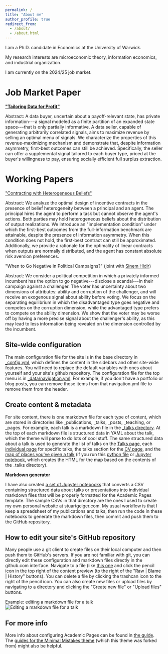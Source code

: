 ```yaml
---
permalink: /
title: "About me"
author_profile: true
redirect_from: 
  - /about/
  - /about.html
---
```


I am a Ph.D. candidate in Economics at the University of Warwick.

My research interests are microeconomic theory, information economics, and industrial organization.

I am currently on the 2024/25 job market.

Job Market Paper
======
[**"Tailoring Data for Profit"**](../files/tailoring_data_xueying_jmp.pdf)

Abstract: A data buyer, uncertain about a payoff-relevant state, has private information---a signal modeled as a finite partition of an expanded state space---that is only partially informative. A data seller, capable of generating arbitrarily correlated signals, aims to maximize revenue by selling an optimal menu of signals. We characterize the properties of this revenue-maximizing mechanism and demonstrate that, despite information asymmetry, first-best outcomes can still be achieved. Specifically, the seller can offer a supplemental signal tailored to each buyer type, priced at the buyer's willingness to pay, ensuring socially efficient full surplus extraction. 

Working Papers
======
["Contracting with Heterogeneous Beliefs"](../files/heterogeneous_beliefs_xueying.pdf)

Abstract: We analyze the optimal design of incentive contracts in the presence of belief heterogeneity between a principal and an agent. The principal hires the agent to perform a task but cannot observe the agent's actions. Both parties may hold heterogeneous beliefs about the distribution of output realizations. We introduce an "implementation condition" under which the first-best outcomes from the full-information benchmark are attainable, despite the presence of information asymmetry. When this condition does not hold, the first-best contract can still be approximated. Additionally, we provide a rationale for the optimality of linear contracts when outputs are normally distributed, and the agent has constant absolute risk aversion preferences.

"When to Go Negative in Political Campaigns?" (joint with [Sinem Hidir](https://warwick.ac.uk/fac/soc/economics/staff/shidir/)) 

Abstract: We consider a political competition in which a privately informed incumbent has the option to go negative---disclose a scandal---in their campaign against a challenger. The voter has uncertainty about two dimensions of attributes: ability and corruption of the challenger, and will receive an exogenous signal about ability before voting. We focus on the separating equilibrium in which the disadvantaged type goes negative and competes on the corruption dimension, while the advantaged type prefers to compete on the ability dimension. We show that the voter may be worse off by having a more precise signal about the challenger's ability, as this may lead to less information being revealed on the dimension controlled by the incumbent.



Site-wide configuration
------
The main configuration file for the site is in the base directory in [_config.yml](https://github.com/academicpages/academicpages.github.io/blob/master/_config.yml), which defines the content in the sidebars and other site-wide features. You will need to replace the default variables with ones about yourself and your site's github repository. The configuration file for the top menu is in [_data/navigation.yml](https://github.com/academicpages/academicpages.github.io/blob/master/_data/navigation.yml). For example, if you don't have a portfolio or blog posts, you can remove those items from that navigation.yml file to remove them from the header. 

Create content & metadata
------
For site content, there is one markdown file for each type of content, which are stored in directories like _publications, _talks, _posts, _teaching, or _pages. For example, each talk is a markdown file in the [_talks directory](https://github.com/academicpages/academicpages.github.io/tree/master/_talks). At the top of each markdown file is structured data in YAML about the talk, which the theme will parse to do lots of cool stuff. The same structured data about a talk is used to generate the list of talks on the [Talks page](https://academicpages.github.io/talks), each [individual page](https://academicpages.github.io/talks/2012-03-01-talk-1) for specific talks, the talks section for the [CV page](https://academicpages.github.io/cv), and the [map of places you've given a talk](https://academicpages.github.io/talkmap.html) (if you run this [python file](https://github.com/academicpages/academicpages.github.io/blob/master/talkmap.py) or [Jupyter notebook](https://github.com/academicpages/academicpages.github.io/blob/master/talkmap.ipynb), which creates the HTML for the map based on the contents of the _talks directory).

**Markdown generator**

I have also created [a set of Jupyter notebooks](https://github.com/academicpages/academicpages.github.io/tree/master/markdown_generator
) that converts a CSV containing structured data about talks or presentations into individual markdown files that will be properly formatted for the Academic Pages template. The sample CSVs in that directory are the ones I used to create my own personal website at stuartgeiger.com. My usual workflow is that I keep a spreadsheet of my publications and talks, then run the code in these notebooks to generate the markdown files, then commit and push them to the GitHub repository.

How to edit your site's GitHub repository
------
Many people use a git client to create files on their local computer and then push them to GitHub's servers. If you are not familiar with git, you can directly edit these configuration and markdown files directly in the github.com interface. Navigate to a file (like [this one](https://github.com/academicpages/academicpages.github.io/blob/master/_talks/2012-03-01-talk-1.md) and click the pencil icon in the top right of the content preview (to the right of the "Raw | Blame | History" buttons). You can delete a file by clicking the trashcan icon to the right of the pencil icon. You can also create new files or upload files by navigating to a directory and clicking the "Create new file" or "Upload files" buttons. 

Example: editing a markdown file for a talk
![Editing a markdown file for a talk](/images/editing-talk.png)

For more info
------
More info about configuring Academic Pages can be found in [the guide](https://academicpages.github.io/markdown/). The [guides for the Minimal Mistakes theme](https://mmistakes.github.io/minimal-mistakes/docs/configuration/) (which this theme was forked from) might also be helpful.

